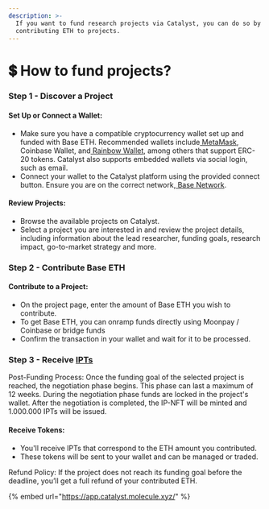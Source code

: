 ```yaml
---
description: >-
  If you want to fund research projects via Catalyst, you can do so by
  contributing ETH to projects.
---
```


# 💲 How to fund projects?

### Step 1 - Discover a Project&#x20;

#### Set Up or Connect a Wallet:

* Make sure you have a compatible cryptocurrency wallet set up and funded with Base ETH. Recommended wallets include[ MetaMask](https://metamask.io/), Coinbase Wallet, and[ Rainbow Wallet](https://rainbow.me/), among others that support ERC-20 tokens. Catalyst also supports embedded wallets via social login, such as email.
* Connect your wallet to the Catalyst platform using the provided connect button. Ensure you are on the correct network,[ Base Network](https://www.base.org/).

#### Review Projects:

* Browse the available projects on Catalyst.
* Select a project you are interested in and review the project details, including information about the lead researcher, funding goals, research impact, go-to-market strategy and more.

### **Step 2 - Contribute Base ETH**

#### Contribute to a Project:

* On the project page, enter the amount of Base ETH you wish to contribute.
* To get Base ETH, you can onramp funds directly using Moonpay / Coinbase or bridge funds
* Confirm the transaction in your wallet and wait for it to be processed.

### **Step 3 - Receive** [**IPTs**](broken-reference)

Post-Funding Process: Once the funding goal of the selected project is reached, the negotiation phase begins. This phase can last a maximum of 12 weeks. During the negotiation phase funds are locked in the project's wallet. After the negotiation is completed, the IP-NFT will be minted and 1.000.000 IPTs will be issued.

#### Receive Tokens:

* You'll receive IPTs that correspond to the ETH amount you contributed.
* These tokens will be sent to your wallet and can be managed or traded.

Refund Policy: If the project does not reach its funding goal before the deadline, you’ll get a full refund of your contributed ETH.&#x20;





{% embed url="https://app.catalyst.molecule.xyz/" %}
